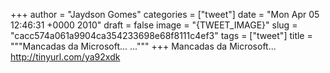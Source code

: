 
+++
author = "Jaydson Gomes"
categories = ["tweet"]
date = "Mon Apr 05 12:46:31 +0000 2010"
draft = false
image = "{TWEET_IMAGE}"
slug = "cacc574a061a9904ca354233698e68f8111c4ef3"
tags = ["tweet"]
title = """Mancadas da Microsoft... ..."""
+++
Mancadas da Microsoft... http://tinyurl.com/ya92xdk
